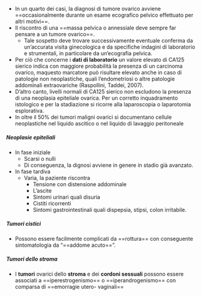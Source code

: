 - In un quarto dei casi, la diagnosi di tumore ovarico avviene ==occasionalmente durante un esame ecografico pelvico effettuato per altri motivi==.
- Il riscontro di una ==massa pelvica o annessiale deve sempre far pensare a un tumore ovarico==.
	- Tale sospetto deve trovare successivamente eventuale conferma da un’accurata visita ginecologica e da specifiche indagini di laboratorio e strumentali, in particolare da un’ecografia pelvica.
- Per ciò che concerne i **dati di laboratorio** un valore elevato di CA125 sierico indica con maggiore probabilità la presenza di un carcinoma ovarico, maquesto marcatore può risultare elevato anche in caso di patologie non neoplastiche, quali l’endometriosi o altre patologie addominali extraovariche (Raspollini, Taddei, 2007).
- D’altro canto, livelli normali di CA125 sierico non escludono la presenza di una neoplasia epiteliale ovarica. Per un corretto inquadramento istologico e per la stadiazione si ricorre alla laparoscopia o laparotomia esplorativa.
- In oltre il 50% dei tumori maligni ovarici si documentano cellule neoplastiche nel liquido ascitico o nel liquido di lavaggio peritoneale
##### Neoplasie epiteliali
- In fase iniziale
	- Scarsi o nulli
	- Di conseguenza, la dignosi avviene in genere in stadio già avanzato. 
- In fase tardiva
	- Varia, la paziente riscontra
		- Tensione con distensione addominale
		- L’ascite
		- Sintomi urinari quali disuria
		- Cistiti ricorrenti
		- Sintomi gastrointestinali quali dispepsia, stipsi, colon irritabile. 
##### Tumori cistici
- Possono essere facilmente complicati da ==rottura== con conseguente sintomatologia da “==addome acuto==”.
##### Tumori dello stroma
- I **tumori** ovarici dello **stroma** e dei **cordoni sessuali** possono essere associati a ==iperestrogenismo== o ==iperandrogenismo== con comparsa di ==emorragie utero- vaginali==
